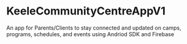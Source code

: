 # KeeleCommunityCentreAppV1
An app for Parents/Clients to stay connected and updated on camps, programs, schedules, and events using Andriod SDK and Firebase
